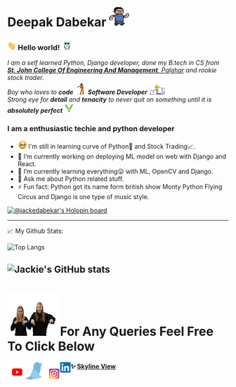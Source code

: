 # Deepak Dabekar&nbsp;<img src="https://github.com/jackiedabekar/jackiedabekar/blob/master/svgfiles/animated-man-running.gif" width="45px" height="45px">

### <img src="https://github.com/jackiedabekar/jackiedabekar/blob/master/svgfiles/Hi.gif" width="20px"> Hello world!&nbsp;<img src="https://github.com/jackiedabekar/jackiedabekar/blob/master/svgfiles/owl-groove-commission.gif" width="24px">

<p>
  <em>
    I am a self learned Python, Django developer, done my B.tech in CS from <a href="https://www.sjcem.edu.in/"> <b>St. John College Of Engineering And Management</b>, Palghar</a> and rookie stock trader.<br>
    Boy who loves to <b>code</b> <img src="https://github.com/jackiedabekar/jackiedabekar/blob/master/svgfiles/flossing-astronaut.gif" width="25px" height="30px"> <b>Software Developer</b>&nbsp;<img src="https://github.com/jackiedabekar/jackiedabekar/blob/master/svgfiles/designer.gif" width="36px"><br> Strong eye for <b>detail</b> and <b>tenacity</b> to never quit on something until it is <b>absolutely perfect</b>&nbsp;<img src="https://github.com/jackiedabekar/jackiedabekar/blob/master/svgfiles/medal.gif" width="20px">
  </em>  
</p>

### I am a enthusiastic techie and python developer
- <img src="https://github.com/jackiedabekar/jackiedabekar/blob/master/svgfiles/upset.gif" width="20px" height="20px"> I'm still in learning curve of Python🐍 and Stock Trading📈.
- 🔭 I’m currently working on deploying ML model on web with Django and React.
- 🌱 I’m currently learning everything😛 with ML, OpenCV and Django.
- 💬 Ask me about Python related stuff.
- ⚡ Fun fact: Python got its name form british show Monty Python Flying Circus and Django is one type of music style.

[![@jackedabekar's Holopin board](https://holopin.io/api/user/board?user=jackedabekar)](https://holopin.io/@jackedabekar)

---
📈 My Github Stats:

![Top Langs](https://github-readme-stats.vercel.app/api/top-langs/?username=jackiedabekar&theme=radical) 

![Jackie's GitHub stats](https://github-readme-stats.vercel.app/api?username=jackiedabekar&count_private=true&theme=radical)
---

# <img src="https://github.com/jackiedabekar/jackiedabekar/blob/master/svgfiles/clickables-liesvdbersselaar.gif" width="120px" height="100px">For Any Queries Feel Free To Click Below&nbsp;

  <a href='https://www.youtube.com/channel/UChIBFcd06-yA8ShlA_KwFQA/featured'>
    <img src="https://github.com/jackiedabekar/jackiedabekar/blob/master/svgfiles/Youtub.gif" align="left" height="40" width="40" >
  </a>

  <a href='https://twitter.com/jackiedabekar'>
    <img src="https://github.com/jackiedabekar/jackiedabekar/blob/master/svgfiles/twitter-png.gif" align="left" height="40" width="40" >
  </a>

  <a href='https://www.instagram.com/jackiedabekar/'>
    <img src="https://github.com/jackiedabekar/jackiedabekar/blob/master/svgfiles/instagram-sign-on-instagram.gif" align="left" height="40" width="40" >
  </a>

  <a href="https://www.linkedin.com/in/deepakvdabekar/">
    <img align="left" alt="Deepak Dabekar| Linkedin" width="24px" src="https://github.com/jackiedabekar/jackiedabekar/blob/master/svgfiles/LinkedIn_logo_initials.png" />
  </a>

#### ✨ [Skyline View](https://skyline.github.com/jackiedabekar/2021)
